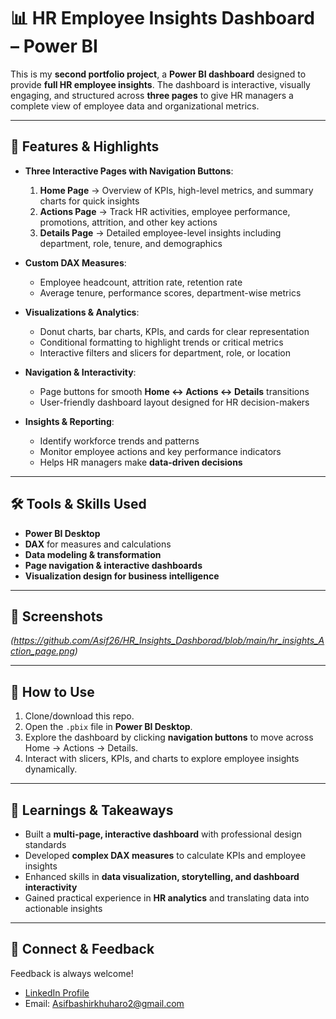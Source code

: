 # 📊 HR Employee Insights Dashboard – Power BI

This is my **second portfolio project**, a **Power BI dashboard** designed to provide **full HR employee insights**. The dashboard is interactive, visually engaging, and structured across **three pages** to give HR managers a complete view of employee data and organizational metrics.

---

## 🔑 Features & Highlights

- **Three Interactive Pages with Navigation Buttons**:
  1. **Home Page** → Overview of KPIs, high-level metrics, and summary charts for quick insights
  2. **Actions Page** → Track HR activities, employee performance, promotions, attrition, and other key actions
  3. **Details Page** → Detailed employee-level insights including department, role, tenure, and demographics

- **Custom DAX Measures**:
  - Employee headcount, attrition rate, retention rate
  - Average tenure, performance scores, department-wise metrics

- **Visualizations & Analytics**:
  - Donut charts, bar charts, KPIs, and cards for clear representation
  - Conditional formatting to highlight trends or critical metrics
  - Interactive filters and slicers for department, role, or location

- **Navigation & Interactivity**:
  - Page buttons for smooth **Home ↔ Actions ↔ Details** transitions
  - User-friendly dashboard layout designed for HR decision-makers

- **Insights & Reporting**:
  - Identify workforce trends and patterns
  - Monitor employee actions and key performance indicators
  - Helps HR managers make **data-driven decisions**

---

## 🛠️ Tools & Skills Used

- **Power BI Desktop**
- **DAX** for measures and calculations
- **Data modeling & transformation**
- **Page navigation & interactive dashboards**
- **Visualization design for business intelligence**

---

## 📸 Screenshots

*(https://github.com/Asif26/HR_Insights_Dashborad/blob/main/hr_insights_Action_page.png)*

---

## 🚀 How to Use

1. Clone/download this repo.
2. Open the `.pbix` file in **Power BI Desktop**.
3. Explore the dashboard by clicking **navigation buttons** to move across Home → Actions → Details.
4. Interact with slicers, KPIs, and charts to explore employee insights dynamically.

---

## 📌 Learnings & Takeaways

- Built a **multi-page, interactive dashboard** with professional design standards
- Developed **complex DAX measures** to calculate KPIs and employee insights
- Enhanced skills in **data visualization, storytelling, and dashboard interactivity**
- Gained practical experience in **HR analytics** and translating data into actionable insights

---

## 🔗 Connect & Feedback

Feedback is always welcome!  
- [LinkedIn Profile](www.linkedin.com/in/asifalikhuharo)  
- Email: Asifbashirkhuharo2@gmail.com
